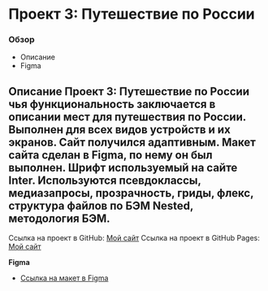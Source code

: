 # Проект 3: Путешествие по России

### Обзор
* Описание
* Figma

**Описание**
Проект 3: Путешествие по России чья функциональность заключается в описании мест для путешествия по России. Выполнен для всех видов устройств и их экранов. Сайт получился адаптивным. Макет сайта сделан в Figma, по нему он был выполнен. Шрифт используемый на сайте Inter. Используются псевдоклассы, медиазапросы, прозрачность, гриды, флекс, структура файлов по БЭМ Nested, методология БЭМ.
---
Ссылка на проект в GitHub: [Мой сайт](https://github.com/ramiltanker/russian-travel)
Ссылка на проект в GitHub Pages: [Мой сайт](https://github.com/ramiltanker/russian-travel)

**Figma**

* [Ссылка на макет в Figma](https://www.figma.com/file/OyRWEjU6wBwRe1hapzQoLx/Sprint-3%3A-Russia-%2F-desktop-%2B-mobile?node-id=28503%3A0)

